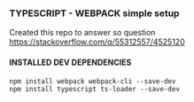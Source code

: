 ### TYPESCRIPT - WEBPACK simple setup 

Created this repo to answer so question https://stackoverflow.com/q/55312557/4525120

#### INSTALLED DEV DEPENDENCIES
```
npm install webpack webpack-cli --save-dev
npm install typescript ts-loader --save-dev
```
